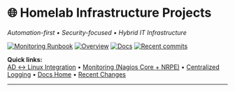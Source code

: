 # 🌐 Homelab Infrastructure Projects

*Automation-first • Security-focused • Hybrid IT Infrastructure*

<p>
  <a href="monitoring/README.md"><img src="https://img.shields.io/badge/Monitoring-Runbook-blue" alt="Monitoring Runbook"></a>
  <a href="monitoring/overview.md"><img src="https://img.shields.io/badge/Overview-quick-lightgrey" alt="Overview"></a>
  <a href="docs/index.md"><img src="https://img.shields.io/badge/Docs-GitHub%20Pages-brightgreen" alt="Docs"></a>
  <a href="https://github.com/lummidizzle/homelab-infrastructure-projects/commits/main"><img src="https://img.shields.io/badge/Activity-Recent%20Commits-orange" alt="Recent commits"></a>
</p>

**Quick links:**  
[AD ↔ Linux Integration](ansible/docs/ad-linux-integration/README.md) •
[Monitoring (Nagios Core + NRPE)](monitoring/README.md) •
[Centralized Logging](monitoring/centralized-logging.md) •
[Docs Home](docs/index.md) •
[Recent Changes](https://github.com/lummidizzle/homelab-infrastructure-projects/commits/main)

---
